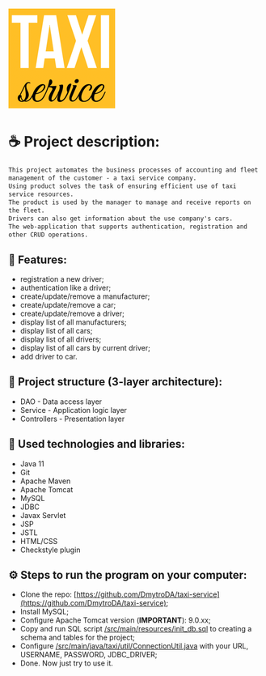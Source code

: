 # ![img.png](img.png)
# ☕️ Project description:
```
This project automates the business processes of accounting and fleet management of the customer - a taxi service company.
Using product solves the task of ensuring efficient use of taxi service resources.
The product is used by the manager to manage and receive reports on the fleet.
Drivers can also get information about the use company's cars.
The web-application that supports authentication, registration and other CRUD operations.
```
## 🧬 Features:
- registration a new driver;
- authentication like a driver;
- create/update/remove a manufacturer;
- create/update/remove a car;
- create/update/remove a driver;
- display list of all manufacturers;
- display list of all cars;
- display list of all drivers;
- display list of all cars by current driver;
- add driver to car.
## 🌳 Project structure (3-layer architecture):
- DAO - Data access layer
- Service - Application logic layer
- Controllers - Presentation layer
## 📖 Used technologies and libraries:
- ️Java 11
- Git
- Apache Maven
- Apache Tomcat
- MySQL
- JDBC
- Javax Servlet
- JSP
- JSTL
- HTML/CSS
- Checkstyle plugin
## ⚙️ Steps to run the program on your computer:
- Clone the repo: [https://github.com/DmytroDA/taxi-service](https://github.com/DmytroDA/taxi-service);
- Install MySQL;
- Configure Apache Tomcat version (**IMPORTANT**): 9.0.xx;
- Copy and run SQL script [/src/main/resources/init_db.sql](/src/main/resources/init_db.sql) to creating a schema and tables for the project;
- Configure [/src/main/java/taxi/util/ConnectionUtil.java](/src/main/java/taxi/util/ConnectionUtil.java) with your URL, USERNAME, PASSWORD, JDBC_DRIVER;
- Done. Now just try to use it.
